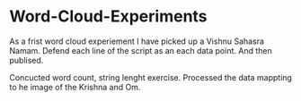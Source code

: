 # Word-Cloud-Experiments
As a frist word cloud experiement I have picked up a Vishnu Sahasra Namam. Defend each line of the script as an each data point. And then publised. 

Concucted word count, string lenght exercise. 
Processed the data mappting to he image of the Krishna and Om. 

